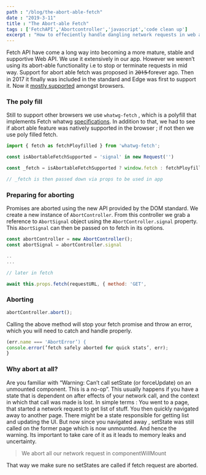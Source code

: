 ```yaml
---
path : "/blog/the-abort-able-fetch"
date : "2019-3-11"
title : "The Abort-able Fetch"
tags : ['FetchAPI','Abortcontroller','javascript','code clean up']
excerpt : "How to effeciently handle dangling network requests in web app."
---
```


Fetch API have come a long way into becoming a more mature, stable and supportive Web API. We use it extensively in our app. However we weren’t using its abort-able functionality i.e to stop or terminate requests in mid way. Support for abort able fetch was proposed in 2̶0̶1̶5̶ forever ago. Then in 2017 it finally was included in the standard and Edge was first to support it. Now it [mostly supported](https://caniuse.com/#feat=abortcontroller) amongst browsers.

### The poly fill

Still to support other browsers we use `whatwg-fetch` , which is a polyfill that implements Fetch whatwg [specifications](https://fetch.spec.whatwg.org/). In addition to that, we had to see if abort able feature was natively supported in the browser ; if not then we use poly filled fetch.

```javascript
import { fetch as fetchPloyfilled } from 'whatwg-fetch';

const isAbortableFetchSupported = 'signal' in new Request('')

const _fetch = isAbortableFetchSupported ? window.fetch : fetchPloyfilled;

// _fetch is then passed down via props to be used in app
```

### Preparing for aborting

Promises are aborted using the new API provided by the DOM standard. We create a new instance of `AbortController`. From this controller we grab a reference to `AbortSignal` object using the `AbortController.signal` property. This `AbortSignal` can then be passed on to fetch in its options.

```javascript
const abortController = new AbortController();
const abortSignal = abortController.signal

..
...

// later in fetch

await this.props.fetch(requestURL, { method: 'GET',                                                           signal: abortSignal})

```

### Aborting

```javascript
abortController.abort();
```

Calling the above method will stop your fetch promise and throw an error, which you will need to catch and handle properly.

```javascript
(err.name === 'AbortError’) {
console.error(’fetch safely aborted for quick stats’, err);
}
```

### Why abort at all?

Are you familiar with “Warning: Can’t call setState (or forceUpdate) on an unmounted component. This is a no-op”. This usually happens if you have a state that is dependent on after effects of your network call, and the context in which that call was made is lost. In simple terms : You went to a page, that started a network request to get list of stuff. You then quickly navigated away to another page. There might be a state responsible for getting list and updating the UI. But now since you navigated away , setState was still called on the former page which is now unmounted. And hence the warning. Its important to take care of it as it leads to memory leaks and uncertainty.

> We abort all our network request in componentWillMount

That way we make sure no setStates are called if fetch request are aborted.